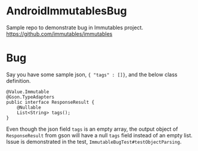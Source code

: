 # AndroidImmutablesBug
Sample repo to demonstrate bug in Immutables project. https://github.com/immutables/immutables

# Bug

Say you have some sample json, `{ "tags" : []}`, and the below class definition.

    @Value.Immutable
    @Gson.TypeAdapters
    public interface ResponseResult {
        @Nullable
        List<String> tags();
    }

Even though the json field `tags` is an empty array, the output object of `ResponseResult` from gson will have a null `tags` field instead of an empty list. Issue is demonstrated in the test, `ImmutableBugTest#testObjectParsing`.
